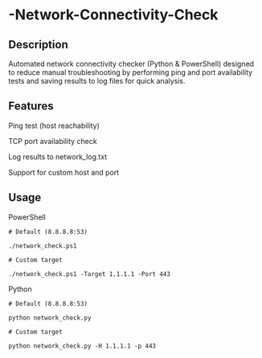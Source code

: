 # -Network-Connectivity-Check

## Description
Automated network connectivity checker (Python & PowerShell) designed to reduce manual troubleshooting by performing ping and port availability tests and saving results to log files for quick analysis.

## Features

Ping test (host reachability)

TCP port availability check

Log results to network_log.txt

Support for custom host and port

## Usage

PowerShell

` # Default (8.8.8.8:53) `

` ./network_check.ps1 `

` # Custom target `

` ./network_check.ps1 -Target 1.1.1.1 -Port 443 `

Python

` # Default (8.8.8.8:53) `

` python network_check.py `

` # Custom target `

` python network_check.py -H 1.1.1.1 -p 443 `
